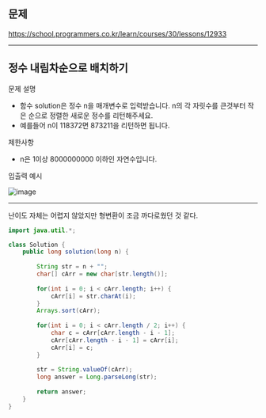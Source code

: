 
## 문제
https://school.programmers.co.kr/learn/courses/30/lessons/12933

---

## 정수 내림차순으로 배치하기

문제 설명

- 함수 solution은 정수 n을 매개변수로 입력받습니다. n의 각 자릿수를 큰것부터 작은 순으로 정렬한 새로운 정수를 리턴해주세요. 
- 예를들어 n이 118372면 873211을 리턴하면 됩니다.

제한사항

- n은 1이상 8000000000 이하인 자연수입니다.

입출력 예시

![image](https://user-images.githubusercontent.com/64416833/191918727-3b0dceaa-0ade-440d-9b2c-ddc08a5fd030.png)

---
난이도 자체는 어렵지 않았지만 형변환이 조금 까다로웠던 것 같다.


```java
import java.util.*;

class Solution {
    public long solution(long n) {
        
        String str = n + "";
        char[] cArr = new char[str.length()];
        
        for(int i = 0; i < cArr.length; i++) {
            cArr[i] = str.charAt(i);
        }        
        Arrays.sort(cArr);
        
        for(int i = 0; i < cArr.length / 2; i++) {
            char c = cArr[cArr.length - i - 1];
            cArr[cArr.length - i - 1] = cArr[i];
            cArr[i] = c;
        }
        
        str = String.valueOf(cArr);
        long answer = Long.parseLong(str);
        
        return answer;
    }
}
```
